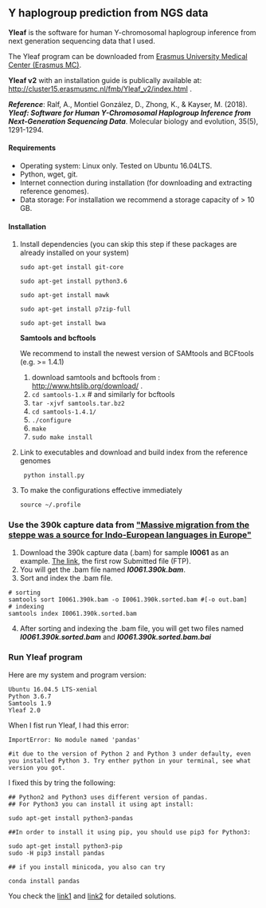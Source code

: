 ## Y haplogroup prediction from NGS data

   **Yleaf** is the software for human Y-chromosomal haplogroup inference from next generation sequencing data that I used.

   The Yleaf program can be downloaded from [Erasmus University Medical Center (Erasmus MC)](https://www6.erasmusmc.nl/genetic_identification/resources/). 

   **Yleaf v2** with an installation guide is publically available at: http://cluster15.erasmusmc.nl/fmb/Yleaf_v2/index.html .
  
 ***Reference***: Ralf, A., Montiel González, D., Zhong, K., & Kayser, M. (2018). ***Yleaf: Software for Human Y-Chromosomal Haplogroup Inference from Next-Generation Sequencing Data***. Molecular biology and evolution, 35(5), 1291-1294.


#### Requirements
- Operating system: Linux only. Tested on Ubuntu 16.04LTS.
- Python, wget, git.
- Internet connection during installation (for downloading and extracting reference genomes).
- Data storage: For installation we recommend a storage capacity of > 10 GB.
#### Installation
1. Install dependencies (you can skip this step if these packages are already installed on your system)
 
   ```sudo apt-get install git-core```
 
   ```sudo apt-get install python3.6```
 
   ```sudo apt-get install mawk```
 
   ```sudo apt-get install p7zip-full```
 
   ```sudo apt-get install bwa```

   **Samtools and bcftools**
 
   We recommend to install the newest version of SAMtools and BCFtools (e.g. >= 1.4.1)
   1. download samtools and bcftools from : http://www.htslib.org/download/ .
   2. ```cd samtools-1.x```     # and similarly for bcftools
   3. ```tar -xjvf samtools.tar.bz2```
   4. ```cd samtools-1.4.1/```
   5. ```./configure```
   6. ```make```
   7. ```sudo make install```
 

2. Link to executables and download and build index from the reference genomes

   ``` python install.py```

3. To make the configurations effective immediately

   ```source ~/.profile```
   

### Use the 390k capture data from ["Massive migration from the steppe was a source for Indo-European languages in Europe"](https://www.nature.com/articles/nature14317)

1. Download the 390k capture data (.bam) for sample **I0061** as an example. [The link](https://www.ebi.ac.uk/ena/data/view/ERS665985), the first row Submitted file (FTP).
2. You will get the .bam file named ***I0061.390k.bam***.
3. Sort and index the .bam file.
```
# sorting
samtools sort I0061.390k.bam -o I0061.390k.sorted.bam #[-o out.bam]
# indexing
samtools index I0061.390k.sorted.bam
```
4. After sorting and indexing the .bam file, you will get two files named ***I0061.390k.sorted.bam*** and ***I0061.390k.sorted.bam.bai*** 

### Run Yleaf program

Here are my system and program version:

```
Ubuntu 16.04.5 LTS-xenial
Python 3.6.7 
Samtools 1.9
Yleaf 2.0
```

When I fist run Yleaf, I had this error:

```
ImportError: No module named 'pandas'

#it due to the version of Python 2 and Python 3 under defaulty, even you installed Python 3. Try enther python in your terminal, see what version you got.
```
I fixed this by tring the following: 
```
## Python2 and Python3 uses different version of pandas.
## For Python3 you can install it using apt install:

sudo apt-get install python3-pandas

##In order to install it using pip, you should use pip3 for Python3:

sudo apt-get install python3-pip
sudo -H pip3 install pandas

## if you install minicoda, you also can try

conda install pandas
```
You check the [link1](https://askubuntu.com/questions/893587/install-pandas-for-python-3) and [link2](http://pandas.pydata.org/pandas-docs/stable/install.html) for detailed solutions.

